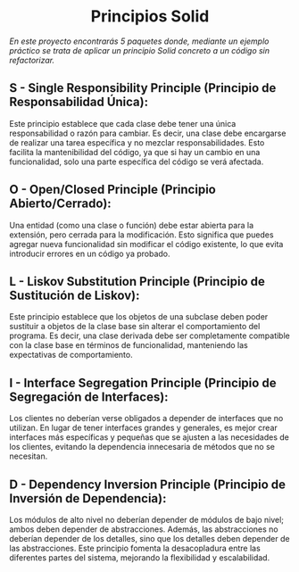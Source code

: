 <div align="center">
<h1>Principios Solid</h1>
</div>

_En este proyecto encontrarás 5 paquetes donde, mediante un ejemplo práctico se trata de aplicar un principio Solid concreto a un código sin refactorizar._

## S - Single Responsibility Principle (Principio de Responsabilidad Única): 
Este principio establece que cada clase debe tener una única responsabilidad o razón para cambiar. Es decir, una clase debe encargarse de realizar una tarea específica y no mezclar responsabilidades. Esto facilita la mantenibilidad del código, ya que si hay un cambio en una funcionalidad, solo una parte específica del código se verá afectada.

## O - Open/Closed Principle (Principio Abierto/Cerrado): 
Una entidad (como una clase o función) debe estar abierta para la extensión, pero cerrada para la modificación. Esto significa que puedes agregar nueva funcionalidad sin modificar el código existente, lo que evita introducir errores en un código ya probado.

## L - Liskov Substitution Principle (Principio de Sustitución de Liskov): 
Este principio establece que los objetos de una subclase deben poder sustituir a objetos de la clase base sin alterar el comportamiento del programa. Es decir, una clase derivada debe ser completamente compatible con la clase base en términos de funcionalidad, manteniendo las expectativas de comportamiento.

## I - Interface Segregation Principle (Principio de Segregación de Interfaces): 
Los clientes no deberían verse obligados a depender de interfaces que no utilizan. En lugar de tener interfaces grandes y generales, es mejor crear interfaces más específicas y pequeñas que se ajusten a las necesidades de los clientes, evitando la dependencia innecesaria de métodos que no se necesitan.

## D - Dependency Inversion Principle (Principio de Inversión de Dependencia): 
Los módulos de alto nivel no deberían depender de módulos de bajo nivel; ambos deben depender de abstracciones. Además, las abstracciones no deberían depender de los detalles, sino que los detalles deben depender de las abstracciones. Este principio fomenta la desacopladura entre las diferentes partes del sistema, mejorando la flexibilidad y escalabilidad.

